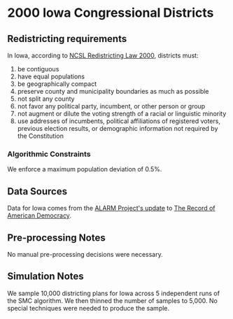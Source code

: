 # 2000 Iowa Congressional Districts

## Redistricting requirements
In Iowa, according to [NCSL Redistricting Law 2000](https://web.archive.org/web/20041216185957/https://www.senate.mn/departments/scr/redist/red2000/Tab5appx.htm), districts must:

1. be contiguous
1. have equal populations
1. be geographically compact
1. preserve county and municipality boundaries as much as possible
1. not split any county
1. not favor any political party, incumbent, or other person or group
1. not augment or dilute the voting strength of a racial or linguistic minority
1. use addresses of incumbents, political affiliations of registered voters, previous election results, or demographic information not required by the Constitution


### Algorithmic Constraints
We enforce a maximum population deviation of 0.5%.

## Data Sources
Data for Iowa comes from the [ALARM Project's update](https://dataverse.harvard.edu/dataset.xhtml?persistentId=doi:10.7910/DVN/ZV5KF3) to [The Record of American Democracy](https://road.hmdc.harvard.edu/).

## Pre-processing Notes
No manual pre-processing decisions were necessary.

## Simulation Notes
We sample 10,000 districting plans for Iowa across 5 independent runs of the SMC algorithm.
We then thinned the number of samples to 5,000. 
No special techniques were needed to produce the sample.
